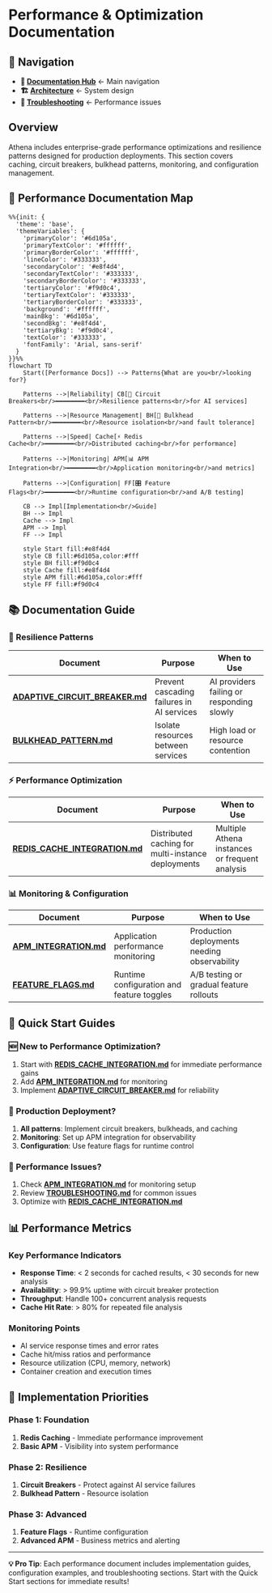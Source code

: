 # Performance & Optimization Documentation

## 🧭 Navigation
- **📖 [Documentation Hub](../README.md)** ← Main navigation
- **🏗️ [Architecture](../ARCHITECTURE.md)** ← System design
- **🐛 [Troubleshooting](../TROUBLESHOOTING.md)** ← Performance issues

## Overview

Athena includes enterprise-grade performance optimizations and resilience patterns designed for production deployments. This section covers caching, circuit breakers, bulkhead patterns, monitoring, and configuration management.

## 📑 Performance Documentation Map

```mermaid
%%{init: {
  'theme': 'base',
  'themeVariables': {
    'primaryColor': '#6d105a',
    'primaryTextColor': '#ffffff',
    'primaryBorderColor': '#ffffff',
    'lineColor': '#333333',
    'secondaryColor': '#e8f4d4',
    'secondaryTextColor': '#333333',
    'secondaryBorderColor': '#333333',
    'tertiaryColor': '#f9d0c4',
    'tertiaryTextColor': '#333333',
    'tertiaryBorderColor': '#333333',
    'background': '#ffffff',
    'mainBkg': '#6d105a',
    'secondBkg': '#e8f4d4',
    'tertiaryBkg': '#f9d0c4',
    'textColor': '#333333',
    'fontFamily': 'Arial, sans-serif'
  }
}}%%
flowchart TD
    Start([Performance Docs]) --> Patterns{What are you<br/>looking for?}
    
    Patterns -->|Reliability| CB[🔧 Circuit Breakers<br/>━━━━━━━━<br/>Resilience patterns<br/>for AI services]
    
    Patterns -->|Resource Management| BH[🚧 Bulkhead Pattern<br/>━━━━━━━━<br/>Resource isolation<br/>and fault tolerance]
    
    Patterns -->|Speed| Cache[⚡ Redis Cache<br/>━━━━━━━━<br/>Distributed caching<br/>for performance]
    
    Patterns -->|Monitoring| APM[📊 APM Integration<br/>━━━━━━━━<br/>Application monitoring<br/>and metrics]
    
    Patterns -->|Configuration| FF[🎛️ Feature Flags<br/>━━━━━━━━<br/>Runtime configuration<br/>and A/B testing]
    
    CB --> Impl[Implementation<br/>Guide]
    BH --> Impl
    Cache --> Impl
    APM --> Impl
    FF --> Impl
    
    style Start fill:#e8f4d4
    style CB fill:#6d105a,color:#fff
    style BH fill:#f9d0c4
    style Cache fill:#e8f4d4
    style APM fill:#6d105a,color:#fff
    style FF fill:#f9d0c4
```

## 📚 Documentation Guide

### 🔧 Resilience Patterns
| Document | Purpose | When to Use |
|----------|---------|-------------|
| [**ADAPTIVE_CIRCUIT_BREAKER.md**](./ADAPTIVE_CIRCUIT_BREAKER.md) | Prevent cascading failures in AI services | AI providers failing or responding slowly |
| [**BULKHEAD_PATTERN.md**](./BULKHEAD_PATTERN.md) | Isolate resources between services | High load or resource contention |

### ⚡ Performance Optimization  
| Document | Purpose | When to Use |
|----------|---------|-------------|
| [**REDIS_CACHE_INTEGRATION.md**](./REDIS_CACHE_INTEGRATION.md) | Distributed caching for multi-instance deployments | Multiple Athena instances or frequent analysis |

### 📊 Monitoring & Configuration
| Document | Purpose | When to Use |
|----------|---------|-------------|
| [**APM_INTEGRATION.md**](./APM_INTEGRATION.md) | Application performance monitoring | Production deployments needing observability |
| [**FEATURE_FLAGS.md**](./FEATURE_FLAGS.md) | Runtime configuration and feature toggles | A/B testing or gradual feature rollouts |

## 🚀 Quick Start Guides

### 🆕 New to Performance Optimization?
1. Start with [**REDIS_CACHE_INTEGRATION.md**](./REDIS_CACHE_INTEGRATION.md) for immediate performance gains
2. Add [**APM_INTEGRATION.md**](./APM_INTEGRATION.md) for monitoring
3. Implement [**ADAPTIVE_CIRCUIT_BREAKER.md**](./ADAPTIVE_CIRCUIT_BREAKER.md) for reliability

### 🔧 Production Deployment?
1. **All patterns**: Implement circuit breakers, bulkheads, and caching
2. **Monitoring**: Set up APM integration for observability
3. **Configuration**: Use feature flags for runtime control

### 🐛 Performance Issues?
1. Check [**APM_INTEGRATION.md**](./APM_INTEGRATION.md) for monitoring setup
2. Review [**TROUBLESHOOTING.md**](../TROUBLESHOOTING.md) for common issues
3. Optimize with [**REDIS_CACHE_INTEGRATION.md**](./REDIS_CACHE_INTEGRATION.md)

## 📊 Performance Metrics

### Key Performance Indicators
- **Response Time**: < 2 seconds for cached results, < 30 seconds for new analysis
- **Availability**: > 99.9% uptime with circuit breaker protection
- **Throughput**: Handle 100+ concurrent analysis requests
- **Cache Hit Rate**: > 80% for repeated file analysis

### Monitoring Points
- AI service response times and error rates
- Cache hit/miss ratios and performance
- Resource utilization (CPU, memory, network)
- Container creation and execution times

## 🎯 Implementation Priorities

### Phase 1: Foundation
1. **Redis Caching** - Immediate performance improvement
2. **Basic APM** - Visibility into system performance

### Phase 2: Resilience  
1. **Circuit Breakers** - Protect against AI service failures
2. **Bulkhead Pattern** - Resource isolation

### Phase 3: Advanced
1. **Feature Flags** - Runtime configuration
2. **Advanced APM** - Business metrics and alerting

---

**💡 Pro Tip**: Each performance document includes implementation guides, configuration examples, and troubleshooting sections. Start with the Quick Start sections for immediate results!